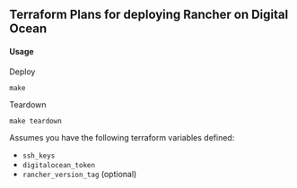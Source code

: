 ## Terraform Plans for deploying Rancher on Digital Ocean

#### Usage

Deploy
```
make
```

Teardown
```
make teardown
```

Assumes you have the following terraform variables defined:

- `ssh_keys`
- `digitalocean_token`
- `rancher_version_tag` (optional)

